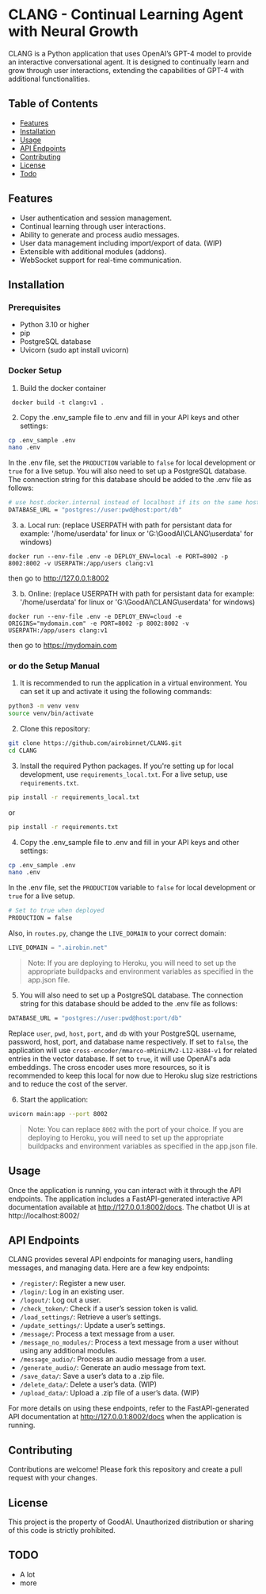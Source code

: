 # CLANG - Continual Learning Agent with Neural Growth

CLANG is a Python application that uses OpenAI’s GPT-4 model to provide an interactive conversational agent. It is designed to continually learn and grow through user interactions, extending the capabilities of GPT-4 with additional functionalities.

## Table of Contents
- [Features](#features)
- [Installation](#installation)
- [Usage](#usage)
- [API Endpoints](#api-endpoints)
- [Contributing](#contributing)
- [License](#license)
- [Todo](#todo)

## Features
- User authentication and session management.
- Continual learning through user interactions.
- Ability to generate and process audio messages.
- User data management including import/export of data. (WIP)
- Extensible with additional modules (addons).
- WebSocket support for real-time communication.

## Installation
### Prerequisites
- Python 3.10 or higher
- pip
- PostgreSQL database
- Uvicorn (sudo apt install uvicorn)

### Docker Setup
1. Build the docker container
```
 docker build -t clang:v1 .
```
2. Copy the .env_sample file to .env and fill in your API keys and other settings:
```bash
cp .env_sample .env
nano .env
```
In the .env file, set the `PRODUCTION` variable to `false` for local development or `true` for a live setup.
You will also need to set up a PostgreSQL database. The connection string for this database should be added to the .env file as follows:
```bash
# use host.docker.internal instead of localhost if its on the same host
DATABASE_URL = "postgres://user:pwd@host:port/db"
```

3. a. Local run: (replace USERPATH with path for persistant data for example: '/home/userdata' for linux or 'G:\GoodAI\CLANG\userdata\' for windows)
```
docker run --env-file .env -e DEPLOY_ENV=local -e PORT=8002 -p 8002:8002 -v USERPATH:/app/users clang:v1
```
then go to http://127.0.0.1:8002

3. b. Online: (replace USERPATH with path for persistant data for example: '/home/userdata' for linux or 'G:\GoodAI\CLANG\userdata\' for windows)
```
docker run --env-file .env -e DEPLOY_ENV=cloud -e ORIGINS="mydomain.com" -e PORT=8002 -p 8002:8002 -v USERPATH:/app/users clang:v1
```
then go to https://mydomain.com

### or do the Setup Manual
1. It is recommended to run the application in a virtual environment. You can set it up and activate it using the following commands:
```bash
python3 -m venv venv
source venv/bin/activate
```
2. Clone this repository:
```bash
git clone https://github.com/airobinnet/CLANG.git
cd CLANG
```
3. Install the required Python packages. If you're setting up for local development, use `requirements_local.txt`. For a live setup, use `requirements.txt`.
```bash
pip install -r requirements_local.txt
```
or
```bash
pip install -r requirements.txt
```
4. Copy the .env_sample file to .env and fill in your API keys and other settings:
```bash
cp .env_sample .env
nano .env
```
In the .env file, set the `PRODUCTION` variable to `false` for local development or `true` for a live setup.
```bash
# Set to true when deployed
PRODUCTION = false
```
Also, in `routes.py`, change the `LIVE_DOMAIN` to your correct domain:
```python
LIVE_DOMAIN = ".airobin.net"
```
> Note: If you are deploying to Heroku, you will need to set up the appropriate buildpacks and environment variables as specified in the app.json file.

5. You will also need to set up a PostgreSQL database. The connection string for this database should be added to the .env file as follows:
```bash
DATABASE_URL = "postgres://user:pwd@host:port/db"
```
Replace `user`, `pwd`, `host`, `port`, and `db` with your PostgreSQL username, password, host, port, and database name respectively.
If set to `false`, the application will use `cross-encoder/mmarco-mMiniLMv2-L12-H384-v1` for related entries in the vector database. If set to `true`, it will use OpenAI's ada embeddings. The cross encoder uses more resources, so it is recommended to keep this local for now due to Heroku slug size restrictions and to reduce the cost of the server.

6. Start the application:
```bash
uvicorn main:app --port 8002
```
> Note: You can replace `8002` with the port of your choice. If you are deploying to Heroku, you will need to set up the appropriate buildpacks and environment variables as specified in the app.json file.

## Usage
Once the application is running, you can interact with it through the API endpoints. The application includes a FastAPI-generated interactive API documentation available at http://127.0.0.1:8002/docs.
The chatbot UI is at http://localhost:8002/

## API Endpoints
CLANG provides several API endpoints for managing users, handling messages, and managing data. Here are a few key endpoints:

- `/register/`: Register a new user.
- `/login/`: Log in an existing user.
- `/logout/`: Log out a user.
- `/check_token/`: Check if a user’s session token is valid.
- `/load_settings/`: Retrieve a user’s settings.
- `/update_settings/`: Update a user’s settings.
- `/message/`: Process a text message from a user.
- `/message_no_modules/`: Process a text message from a user without using any additional modules.
- `/message_audio/`: Process an audio message from a user.
- `/generate_audio/`: Generate an audio message from text.
- `/save_data/`: Save a user’s data to a .zip file.
- `/delete_data/`: Delete a user’s data. (WIP)
- `/upload_data/`: Upload a .zip file of a user’s data. (WIP)

For more details on using these endpoints, refer to the FastAPI-generated API documentation at http://127.0.0.1:8002/docs when the application is running.

## Contributing
Contributions are welcome! Please fork this repository and create a pull request with your changes.

## License
This project is the property of GoodAI. Unauthorized distribution or sharing of this code is strictly prohibited.

## TODO
- A lot
- more
